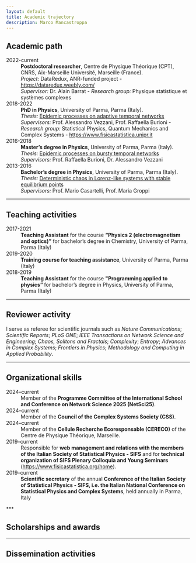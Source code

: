 ```yaml
---
layout: default
title: Academic trajectory
description: Marco Mancastroppa
---
```


## Academic path
<dl>
<dt>2022-current</dt>
  <dd><b>Postdoctoral researcher</b>, Centre de Physique Théorique (CPT), CNRS, Aix-Marseille Université, Marseille (France).<br>
    <i>Project:</i> DataRedux, ANR-funded project - <a href="https://dataredux.weebly.com/">https://dataredux.weebly.com/</a> <br>
    <i>Supervisor:</i> Dr. Alain Barrat - <i>Research group:</i> Physique statistique et systèmes complexes
  </dd>
<dt>2018-2022</dt>
  <dd><b>PhD in Physics</b>, University of Parma, Parma (Italy).<br>
    <i>Thesis:</i> <a href="https://www.repository.unipr.it/bitstream/1889/4819/5/PhD_thesis_MancastroppaMarco_rev.pdf">Epidemic processes on adaptive temporal networks</a> <br>
    <i>Supervisors:</i> Prof. Alessandro Vezzani, Prof. Raffaella Burioni - <i>Research group:</i> Statistical Physics, Quantum Mechanics and Complex Systems - <a href="https://www.fisicastatistica.unipr.it">https://www.fisicastatistica.unipr.it</a>
    </dd>
<dt>2016-2018</dt>
  <dd><b>Master’s degree in Physics</b>, University of Parma, Parma (Italy).<br>
    <i>Thesis:</i> <a href="">Epidemic processes on bursty temporal networks</a> <br>
    <i>Supervisors:</i> Prof. Raffaella Burioni, Dr. Alessandro Vezzani
    </dd>
<dt>2013-2016</dt>
  <dd><b>Bachelor’s degree in Physics</b>, University of Parma, Parma (Italy).<br>
    <i>Thesis:</i>  <a href="">Deterministic chaos in Lorenz-like systems with stable equilibrium points </a><br>
    <i>Supervisors:</i> Prof. Mario Casartelli, Prof. Maria Groppi
  </dd>
</dl>

***

## Teaching activities
<dl>
<dt>2017-2021</dt>
  <dd><b>Teaching Assistant</b> for the course <b>“Physics 2 (electromagnetism and optics)”</b> for bachelor’s degree in Chemistry, University of Parma, Parma (Italy)
  </dd>
<dt>2019-2020</dt>
  <dd><b>Training course for teaching assistance</b>, University of Parma, Parma (Italy)
  </dd>
<dt>2018-2019</dt>
  <dd><b>Teaching Assistant</b> for the course <b>"Programming applied to physics” </b> for bachelor’s degree in Physics, University of Parma, Parma (Italy)
  </dd>
  </dd>
</dl>

***

## Reviewer activity
I serve as referee for scientific journals such as <i>Nature Communications</i>; <i>Scientific Reports</i>; <i>PLoS ONE</i>; <i>IEEE Transactions on Network Science and Engineering</i>; <i>Chaos, Solitons and Fractals</i>; <i>Complexity</i>; <i>Entropy</i>; <i>Advances in Complex Systems</i>; <i>Frontiers in Physics</i>; <i>Methodology and Computing in Applied Probability</i>.

***

## Organizational skills
<dl>
<dt>2024–current</dt>
  <dd>Member of the <b>Programme Committee of the International School and Conference on Network Science 2025 (NetSci25)</b>.
  </dd>
<dt>2024–current</dt>
  <dd>Member of the <b>Council of the Complex Systems Society (CSS)</b>.
  </dd>
<dt>2024–current</dt>
  <dd>Member of the <b>Cellule Recherche Ecoresponsable (CERECO)</b> of the Centre de
Physique Théorique, Marseille.
  </dd>
<dt>2019–current</dt>
  <dd>Responsible for <b>web management and relations with the members of the Italian Society of Statistical Physics - SIFS</b> and for <b>technical organization of SIFS Plenary Colloquia and Young Seminars</b> (<a href="https://www.fisicastatistica.org/home">https://www.fisicastatistica.org/home</a>).
  </dd>
<dt>2019–current</dt>
  <dd><b>Scientific secretary</b> of the annual <b>Conference of the Italian Society of Statistical Physics - SIFS, i.e. the Italian National Conference on Statistical Physics and Complex Systems</b>, held annually in Parma, Italy
  </dd>
</dl>
***

## Scholarships and awards

***

## Dissemination activities
